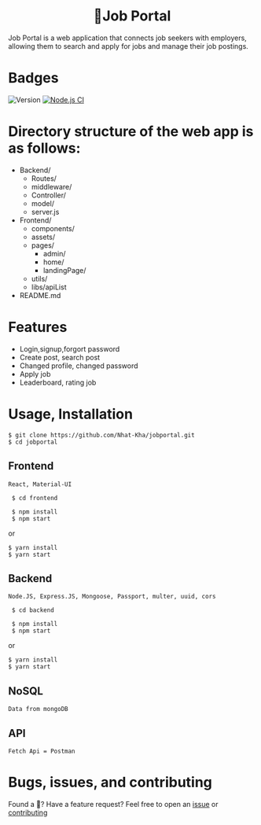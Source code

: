 <h1 align="center"><strong>👋Job Portal</strong></h1>
 Job Portal is a web application that connects job seekers with employers, allowing them to search and apply for jobs and manage their job postings.

# Badges
 ![Version](https://img.shields.io/badge/Version-1.0.0-green.svg)
[![Node.js CI](https://github.com/Nhat-Kha/jobportal/actions/workflows/node.js.yml/badge.svg)](https://github.com/Nhat-Kha/jobportal/actions/workflows/node.js.yml)



# Directory structure of the web app is as follows:

- Backend/
  - Routes/
  - middleware/
  - Controller/
  - model/
  - server.js
- Frontend/
  - components/
  - assets/
  - pages/
    - admin/
    - home/
    - landingPage/
  - utils/
  - libs/apiList
- README.md

# Features
 - Login,signup,forgort password
 - Create post, search post
 - Changed profile, changed password
 - Apply job
 - Leaderboard, rating job

# Usage, Installation

```
$ git clone https://github.com/Nhat-Kha/jobportal.git
$ cd jobportal
```

## Frontend

`React, Material-UI`

```
 $ cd frontend
```

```
 $ npm install
 $ npm start
```
or

```
$ yarn install
$ yarn start
```

## Backend

`Node.JS, Express.JS, Mongoose, Passport, multer, uuid, cors`

```
 $ cd backend
```

```
 $ npm install
 $ npm start
```
or

```
$ yarn install
$ yarn start
```

## NoSQL
`Data from mongoDB`

## API
`Fetch Api = Postman`

# Bugs, issues, and contributing

Found a 🐛? Have a feature request? Feel free to open an [issue](https://github.com/Nhat-Kha/jobportal/issues) or [contributing](https://github.com/Nhat-Kha/jobportal)
